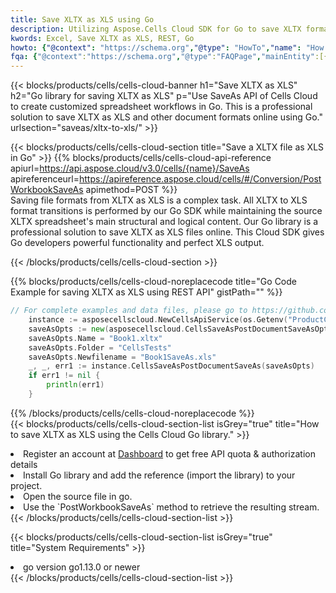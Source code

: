 ```yaml
---
title: Save XLTX as XLS using Go 
description: Utilizing Aspose.Cells Cloud SDK for Go to save XLTX format file as XLS format file. 
kwords: Excel, Save XLTX as XLS, REST, Go
howto: {"@context": "https://schema.org","@type": "HowTo","name": "How to save XLTX as XLS using the Cells Cloud Go library.","description": "How to save XLTX as XLS using the Cells Cloud Go library.","image": {"@type": "ImageObject"},"url": "/go/saveas/xltx-to-xls/","step": [{ "@type": "HowToStep","name": "How to save XLTX as XLS using the Cells Cloud Go library. step 1", "image": {"@type": "ImageObject",},"url": "/go/saveas/xltx-to-xls/","text": "Register an account at <a href='https://dashboard.aspose.cloud/'>Dashboard</a> to get free API quota & authorization details",},{ "@type": "HowToStep","name": "How to save XLTX as XLS using the Cells Cloud Go library. step 1", "image": {"@type": "ImageObject",},"url": "/go/saveas/xltx-to-xls/","text": "Install Go library and add the reference (import the library) to your project.",},{ "@type": "HowToStep","name": "How to save XLTX as XLS using the Cells Cloud Go library. step 1", "image": {"@type": "ImageObject",},"url": "/go/saveas/xltx-to-xls/","text": "Open the source file in go.",},{ "@type": "HowToStep","name": "How to save XLTX as XLS using the Cells Cloud Go library. step 1", "image": {"@type": "ImageObject",},"url": "/go/saveas/xltx-to-xls/","text": "Use the `PostWorkbookSaveAs` method to retrieve the resulting stream.",}, ],"supply": {"@type": "HowToSupply","name": "document"},"tool": [{"@type": "HowToTool","name": "Goland, Visual Studio Code, Eclipse"},{"@type": "HowToTool","name": "Aspose Cells"}],"totalTime": "PT6M"}
fqa: {"@context":"https://schema.org","@type":"FAQPage","mainEntity":[{"@type":"Question","name":"Why save file as other formats file in C# using REST API?","acceptedAnswer":{"@type":"Answer","text":"Documents are encoded in many ways, and some files may be incompatible with the software you use. To open and read such files, just save them as appropriate file formats.<br/><ol><li>Install .NET SDK and add the reference (import the library) to your project.</li><li>Open the source file in C# using REST API.</li><li>Call the PostWorkbookSaveAsRequest() method, passing an output filename with required extension.</li><li>Get the result of save as a separate file.</li></ol>"}},{"@type":"Question","name":"What file formats can I save as with your C# library?","acceptedAnswer":{"@type":"Answer","text":"We support a variety of file formats for conversion using .NET library, including XLSX, Excel, xls , PDF, CSV, HTML, Markdown, XML, PNG, JPG, TIFF, Json, TXT and many more."}},{"@type":"Question","name":"What is the maximum allowed file size for conversion using this .NET library?","acceptedAnswer":{"@type":"Answer","text":"There are no file size limits for format conversions using .NET library."}}]}
---
```



{{< blocks/products/cells/cells-cloud-banner h1="Save XLTX as XLS" h2="Go library for saving XLTX as XLS" p="Use SaveAs API of Cells Cloud to create customized spreadsheet workflows in Go. This is a professional solution to save XLTX as XLS and other document formats online using Go." urlsection="saveas/xltx-to-xls/" >}}

{{< blocks/products/cells/cells-cloud-section  title="Save a XLTX file as XLS in Go" >}}
{{% blocks/products/cells/cells-cloud-api-reference  apiurl=https://api.aspose.cloud/v3.0/cells/{name}/SaveAs  apireferenceurl=https://apireference.aspose.cloud/cells/#/Conversion/PostWorkbookSaveAs  apimethod=POST %}}
<br/>
Saving file formats from XLTX as XLS is a complex task. All XLTX to XLS format transitions is performed by our Go SDK while maintaining the source XLTX spreadsheet's main structural and logical content. Our Go library is a professional solution to save XLTX as XLS files online. This Cloud SDK gives Go developers powerful functionality and perfect XLS output.

{{< /blocks/products/cells/cells-cloud-section >}}

{{% blocks/products/cells/cells-cloud-noreplacecode title="Go Code Example for saving XLTX as XLS using REST API" gistPath="" %}}
  
```go
// For complete examples and data files, please go to https://github.com/aspose-cells-cloud/aspose-cells-cloud-go/
    instance := asposecellscloud.NewCellsApiService(os.Getenv("ProductClientId"), os.Getenv("ProductClientSecret"))
    saveAsOpts := new(asposecellscloud.CellsSaveAsPostDocumentSaveAsOpts)
    saveAsOpts.Name = "Book1.xltx"
    saveAsOpts.Folder = "CellsTests"
    saveAsOpts.Newfilename = "Book1SaveAs.xls"
    _, _, err1 := instance.CellsSaveAsPostDocumentSaveAs(saveAsOpts)
    if err1 != nil {
	    println(err1)
    }
```
  
{{% /blocks/products/cells/cells-cloud-noreplacecode  %}}
<br/>
{{< blocks/products/cells/cells-cloud-section-list isGrey="true"  title="How to save XLTX as XLS using the Cells Cloud Go library." >}}
<li>Register an account at <a href="https://dashboard.aspose.cloud/">Dashboard</a> to get free API quota & authorization details</li>
<li>Install Go library and add the reference (import the library) to your project.</li>
<li>Open the source file in go.</li>
<li>Use the `PostWorkbookSaveAs` method to retrieve the resulting stream.</li>
{{< /blocks/products/cells/cells-cloud-section-list >}}

{{< blocks/products/cells/cells-cloud-section-list isGrey="true"  title="System Requirements" >}}
<li>go version go1.13.0 or newer</li>
{{< /blocks/products/cells/cells-cloud-section-list >}}
